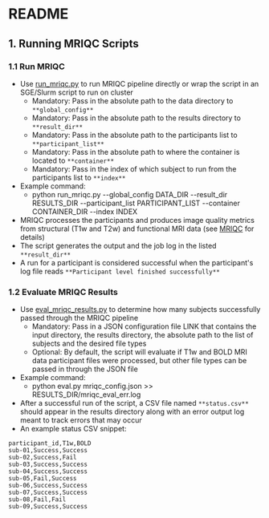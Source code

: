 # README

## 1. Running MRIQC Scripts

### 1.1 Run MRIQC
- Use [run_mriqc.py](https://github.com/neurodatascience/mr_proc/blob/main/workflow/proc_pipe/scripts/run_mriqc.py) to run MRIQC pipeline directly or wrap the script in an SGE/Slurm script to run on cluster
	- Mandatory: Pass in the absolute path to the data directory to ```**global_config**```
	- Mandatory: Pass in the absolute path to the results directory to ```**result_dir**```
	- Mandatory: Pass in the absolute path to the participants list to ```**participant_list**```
	- Mandatory: Pass in the absolute path to where the container is located to ```**container**```
	- Mandatory: Pass in the index of which subject to run from the participants list to ```**index**```
- Example command:
	- python run_mriqc.py --global_config DATA_DIR --result_dir RESULTS_DIR --participant_list PARTICIPANT_LIST --container CONTAINER_DIR --index INDEX
- MRIQC processes the participants and produces image quality metrics from structural (T1w and T2w) and functional MRI data (see [MRIQC](https://mriqc.readthedocs.io/en/latest/) for details)
- The script generates the output and the job log in the listed ```**result_dir**```
- A run for a participant is considered successful when the participant's log file reads ```**Participant level finished successfully**```

### 1.2 Evaluate MRIQC Results
- Use [eval_mriqc_results.py](https://github.com/neurodatascience/mr_proc/blob/main/workflow/proc_pipe/scripts/eval_mriqc_results.py) to determine how many subjects successfully passed through the MRIQC pipeline
	- Mandatory: Pass in a JSON configuration file LINK that contains the input directory, the results directory, the absolute path to the list of subjects and the desired file types
	- Optional: By default, the script will evaluate if T1w and BOLD MRI data participant files were processed, but other file types can be passed in through the JSON file
- Example command:
	- python eval.py mriqc_config.json >> RESULTS_DIR/mriqc_eval_err.log
- After a successful run of the script, a CSV file named ```**status.csv**``` should appear in the results directory along with an error output log meant to track errors that may occur
- An example status CSV snippet:
```
participant_id,T1w,BOLD
sub-01,Success,Success
sub-02,Success,Fail
sub-03,Success,Success
sub-04,Success,Success
sub-05,Fail,Success
sub-06,Success,Success
sub-07,Success,Success
sub-08,Fail,Fail
sub-09,Success,Success
```
